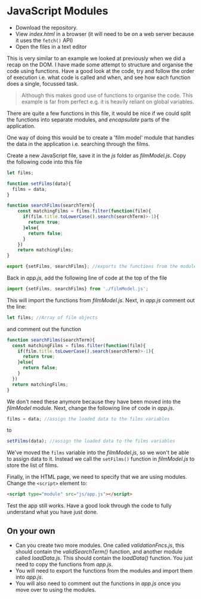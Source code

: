 # JavaScript Modules
* Download the repository.
* View *index.html* in a browser (it will need to be on a web server because it uses the ```fetch()``` API)
* Open the files in a text editor

This is very similar to an example we looked at previously when we did a recap on the DOM. I have made some attempt to structure and organise the code using functions. Have a good look at the code, try and follow the order of execution i.e. what code is called and when, and see how each function does a single, focussed task.

> Although this makes good use of functions to organise the code. This example is far from perfect e.g.  it is heavily reliant on global variables.  

There are quite a few functions in this file, it would be nice if we could split the functions into separate modules, and *encapsulate* parts of the application.

One way of doing this would be to create a 'film model' module that handles the data in the application i.e. searching through the films.

Create a new JavaScript file, save it in the *js* folder as *filmModel.js*. Copy the following code into this file

```javascript
let films;

function setFilms(data){
  films = data;
}

function searchFilms(searchTerm){
    const matchingFilms = films.filter(function(film){
      if(film.title.toLowerCase().search(searchTerm)>-1){
        return true;
      }else{
        return false;
      }
    })
    return matchingFilms;
}

export {setFilms, searchFilms}; //exports the functions from the module
```

Back in *app.js*, add the following line of code at the top of the file

```javascript
import {setFilms, searchFilms} from './filmModel.js';
```
This will import the functions from *filmModel.js*. Next, in *app.js* comment out the line:

```javascript
let films; //Array of film objects
```
and comment out the function

```javascript
function searchFilms(searchTerm){
  const matchingFilms = films.filter(function(film){
    if(film.title.toLowerCase().search(searchTerm)>-1){
      return true;
    }else{
      return false;
    }
  })
  return matchingFilms;
}
```
We don't need these anymore because they have been moved into the *filmModel* module. Next, change the following line of code in *app.js*.

```javascript
films = data; //assign the loaded data to the films variables
```
to
```javascript
setFilms(data); //assign the loaded data to the films variables
```

We've moved the ```films``` variable into the *filmModel.js*, so we won't be able to assign data to it. Instead we call the ```setFilms()``` function in *filmModel.js* to store the list of films.

Finally, in the HTML page, we need to specify that we are using modules. Change the ```<script>``` element to:

```html
<script type="module" src="js/app.js"></script>
```

Test the app still works. Have a good look through the code to fully understand what you have just done.

## On your own
* Can you create two more modules. One called *validationFncs.js*, this should contain the *validSearchTerm()* function, and another module called *loadData.js*. This should contain the *loadData()* function. You just need to copy the functions from *app.js*.
* You will need to export the functions from the modules and import them into *app.js*.
* You will also need to comment out the functions in *app.js* once you move over to using the modules.
